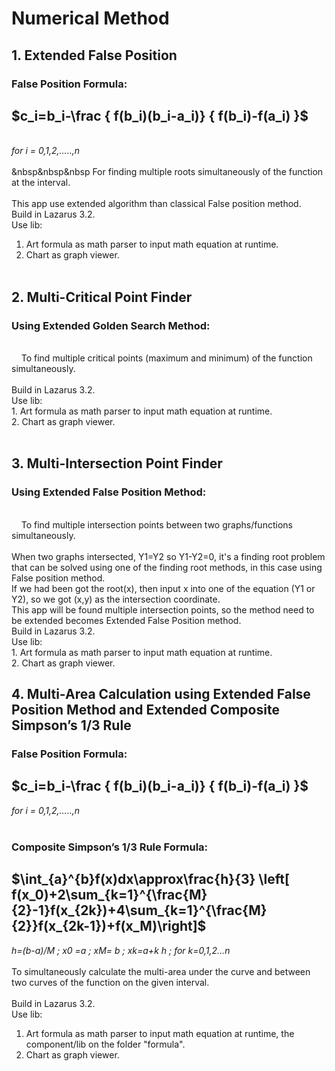 # Numerical Method
## 1. Extended False Position
### False Position Formula: ###
  ## $c_i=b_i-\frac { f(b_i)(b_i-a_i)} { f(b_i)-f(a_i) }\$ ## 
<br><i>for i = 0,1,2,…..,n</i>
<br><br>
&nbsp&nbsp&nbsp For finding multiple roots simultaneously of the function at the interval.<br><br>
This app use extended algorithm than classical False position method.<br>
Build in Lazarus 3.2. <br>
Use lib:<br>
1. Art formula as math parser to input math equation at runtime.<br>
2. Chart as graph viewer.
<br><br>

## 2. Multi-Critical Point Finder
### Using Extended Golden Search Method: ###
<br>
&nbsp&nbsp&nbsp To find multiple critical points (maximum and minimum) of the function simultaneously.
<br><br>
Build in Lazarus 3.2. <br>
Use lib:<br>
1. Art formula as math parser to input math equation at runtime.<br>
2. Chart as graph viewer.
<br><br>

## 3. Multi-Intersection Point Finder
### Using Extended False Position Method: ###
<br>
&nbsp&nbsp&nbsp To find multiple intersection points between two graphs/functions simultaneously.
<br><br>
When two graphs intersected, Y1=Y2 so Y1-Y2=0, it's a finding root problem that can be solved using one of the finding root methods, in this case using False position method.<br>
If we had been got the root(x), then input x into one of the equation (Y1 or Y2), so we got (x,y) as the intersection coordinate.<br>
This app will be found multiple intersection points, so the method need to be extended becomes Extended False Position method.<br>
Build in Lazarus 3.2. <br>
Use lib:<br>
1. Art formula as math parser to input math equation at runtime.<br>
2. Chart as graph viewer.

## 4. Multi-Area Calculation using Extended False Position Method and Extended Composite Simpson’s 1/3 Rule
### False Position Formula: ###
  ## $c_i=b_i-\frac { f(b_i)(b_i-a_i)} { f(b_i)-f(a_i) }\$ <br>
  <i>for i = 0,1,2,…..,n</i>
<br><br>
### Composite Simpson’s 1/3 Rule Formula: ###
  ## $\int_{a}^{b}f(x)dx\approx\frac{h}{3} \left[ f(x_0)+2\sum_{k=1}^{\frac{M}{2}-1}f(x_{2k})+4\sum_{k=1}^{\frac{M}{2}}f(x_{2k-1})+f(x_M)\right]\$ <br>
  <i>h=(b-a)/M ; x0 =a ; xM= b ; xk=a+k h ; for k=0,1,2…n</i>
<br><br>
   To simultaneously calculate the multi-area under the curve and between two curves of the function on the given interval.<br><br>
Build in Lazarus 3.2. <br>
Use lib:<br>
1. Art formula as math parser to input math equation at runtime, the component/lib on the folder "formula".<br>
2. Chart as graph viewer.
<br><br>

